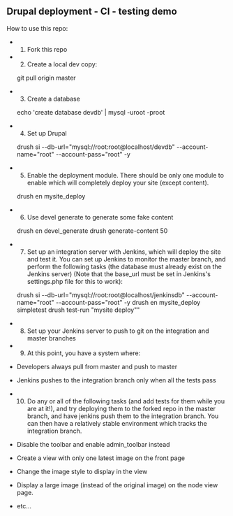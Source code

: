 Drupal deployment - CI - testing demo
-------------------------------------

How to use this repo:

* 1. Fork this repo
* 2. Create a local dev copy: 

    git pull origin master

* 3. Create a database

    echo 'create database devdb' | mysql -uroot -proot

* 4. Set up Drupal

    drush si --db-url="mysql://root:root@localhost/devdb" --account-name="root" --account-pass="root" -y

* 5. Enable the deployment module. There should be only one module to enable which will completely deploy your site (except content).

    drush en mysite_deploy

* 6. Use devel generate to generate some fake content

    drush en devel_generate
    drush generate-content 50

* 7. Set up an integration server with Jenkins, which will deploy the site and test it. You can set up Jenkins to monitor the master branch, and perform the following tasks (the database must already exist on the Jenkins server) (Note that the base_url must be set in Jenkins's settings.php file for this to work):

    drush si --db-url="mysql://root:root@localhost/jenkinsdb" --account-name="root" --account-pass="root" -y
    drush en mysite_deploy simpletest
    drush test-run "mysite deploy""

* 8. Set up your Jenkins server to push to git on the integration and master branches

* 9. At this point, you have a system where:

 * Developers always pull from master and push to master
 * Jenkins pushes to the integration branch only when all the tests pass

* 10. Do any or all of the following tasks (and add tests for them while you are at it!), and try deploying them to the forked repo in the master branch, and have jenkins push them to the integration branch. You can then have a relatively stable environment which tracks the integration branch.

 * Disable the toolbar and enable admin_toolbar instead
 * Create a view with only one latest image on the front page
 * Change the image style to display in the view
 * Display a large image (instead of the original image) on the node view page.
 * etc...
